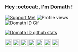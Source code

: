 ### Hey :octocat:, I'm Domath !</h4>

<a href="https://saweria.co/domathjav69"><img src="https://img.shields.io/badge/Support-Me!-green.svg" alt="Support Me!"></a>
![Profile views](https://gpvc.arturio.dev/domathid)
<br />
![Domath ID Gif](https://user-images.githubusercontent.com/68462743/87853613-bbd57680-c935-11ea-86ce-6d8cdcd13d89.gif)

[![Domath ID github stats](https://github-readme-stats.vercel.app/api?username=domathid&show_icons=true&theme=vue)](https://github.com/domathid/nekoi69)

<a href="https://www.facebook.com/bangdomath.id">
  <img align="left" alt="BangDomath Facebook" width="22px" src="https://cdn.jsdelivr.net/npm/simple-icons@v3/icons/facebook.svg" />
</a>
<a href="https://dev.to/">
  <img align="left" alt="BangDomath Dev.to" width="22px" src="https://cdn.jsdelivr.net/npm/simple-icons@v3/icons/dev-dot-to.svg" />
</a>
<a href="https://twitter.com/BacotMath">
  <img align="left" alt="BangDomath Twitter" width="22px" src="https://cdn.jsdelivr.net/npm/simple-icons@v3/icons/twitter.svg" />
</a>
<a href="https://codepen.io/domathif">
  <img align="left" alt="BangDomath Codepen" width="22px" src="https://cdn.jsdelivr.net/npm/simple-icons@v3/icons/codepen.svg" />
</a>
<a href="https://stackoverflow.com/">
  <img align="left" alt="BangDomath StackOverflow" width="22px" src="https://cdn.jsdelivr.net/npm/simple-icons@v3/icons/stackoverflow.svg" />
</a>
<a href="https://reddit.com/">
  <img align="left" alt="BangDomath Reddit" width="22px" src="https://cdn.jsdelivr.net/npm/simple-icons@v3/icons/reddit.svg" />
</a>
<a href="https://masdomath.my.id/">
 <img align="left" alt="BangDomath Blog" width="22px" src="https://cdn.jsdelivr.net/npm/simple-icons@v3/icons/blogger.svg" />
</a>
